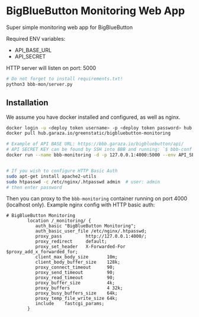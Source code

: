 # BigBlueButton Monitoring Web App
Super simple monitoring web app for BigBlueButton

Required ENV variables:
* API_BASE_URL
* API_SECRET

HTTP server will listen on port: 5000

```bash
# Do not forget to install requirements.txt!
python3 bbb-mon/server.py
```

## Installation
We assume you have docker installed and configured, as well as nginx.

```bash
docker login -u <deploy token username> -p <deploy token password> hub.garaza.io
docker pull hub.garaza.io/greenstatic/bigbluebutton-monitoring

# Example of API BASE URL: https://bbb.garaza.io/bigbluebutton/api/
# API SECRET KEY can be found by SSH into BBB and running: `$ bbb-conf --secret`
docker run --name bbb-monitoring -d -p 127.0.0.1:4000:5000 --env API_SECRET=<API SECRET KEY> --env API_BASE_URL=<API BASE URL> hub.garaza.io/greenstatic/bigbluebutton-monitoring:latest


# If you wish to configure HTTP Basic Auth
sudo apt-get install apache2-utils
sudo htpasswd -c /etc/nginx/.htpasswd admin  # user: admin
# then enter password

```

Then you can proxy to the `bbb-monitoring` container running on port 4000 (localhost only).
Example nginx config with HTTP basic auth:
```
# BigBlueButton Monitoring
        location /_monitoring/ {
           auth_basic "BigBlueButton Monitoring";
           auth_basic_user_file /etc/nginx/.htpasswd;
           proxy_pass         http://127.0.0.1:4000/;
           proxy_redirect     default;
           proxy_set_header   X-Forwarded-For   $proxy_add_x_forwarded_for;
           client_max_body_size       10m;
           client_body_buffer_size    128k;
           proxy_connect_timeout      90;
           proxy_send_timeout         90;
           proxy_read_timeout         90;
           proxy_buffer_size          4k;
           proxy_buffers              4 32k;
           proxy_busy_buffers_size    64k;
           proxy_temp_file_write_size 64k;
           include    fastcgi_params;
        }
```
